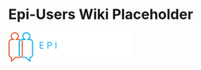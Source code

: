# Epi-Users Wiki Placeholder

![Epi-Users Wiki](https://github.com/epiusers-help/epiusers-help.github.io/blob/main/content/images/epicUsersHelpLogo.png)
